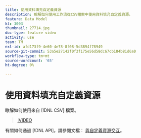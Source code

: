 ```yaml
---
title: 使用資料填充自定義資源
description: 瞭解如何使用工作流從CSV檔案中使用資料填充自定義資源。
feature: Data Model
kt: 3003
thumbnail: 27714.jpg
doc-type: feature video
activity: use
team: TM
exl-id: afd173f9-4e60-4e78-8f08-5d3894f78949
source-git-commit: 53a5e27142f0f3f175e56d58dc67cb184b81d6a0
workflow-type: tm+mt
source-wordcount: '65'
ht-degree: 0%

---
```


# 使用資料填充自定義資源

瞭解如何使用來自 [!DNL CSV] 檔案。

>[!VIDEO](https://video.tv.adobe.com/v/27714?quality=9)

有關如何通過 [!DNL API]，請參閱文檔： [與自定義資源交互](https://experienceleague.adobe.com/docs/campaign-standard/using/working-with-apis/interacting-with-custom-resources.html)。
